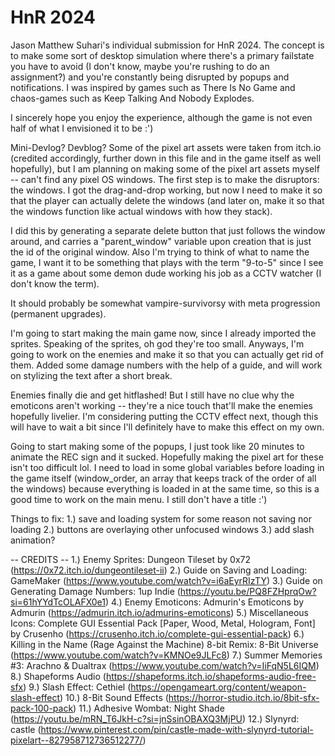 # HnR 2024

 Jason Matthew Suhari's individual submission for HnR 2024. The concept is to make some sort of desktop simulation where there's a primary failstate you have to avoid (I don't know, maybe you're rushing to do an assignment?) and you're constantly being disrupted by popups and notifications. I was inspired by games such as There Is No Game and chaos-games such as Keep Talking And Nobody Explodes.

I sincerely hope you enjoy the experience, although the game is not even half of what I envisioned it to be :')

 Mini-Devlog? Devblog?
 Some of the pixel art assets were taken from itch.io (credited accordingly, further down in this file and in the game itself as well hopefully), but I am planning on making some of the pixel art assets myself -- can't find any pixel OS windows. The first step is to make the disruptors: the windows. I got the drag-and-drop working, but now I need to make it so that the player can actually delete the windows (and later on, make it so that the windows function like actual windows with how they stack).

 I did this by generating a separate delete button that just follows the window around, and carries a "parent_window" variable upon creation that is just the id of the original window. Also I'm trying to think of what to name the game, I want it to be something that plays with the term "9-to-5" since I see it as a game about some demon dude working his job as a CCTV watcher (I don't know the term).
 
 It should probably be somewhat vampire-survivorsy with meta progression (permanent upgrades). 

 I'm going to start making the main game now, since I already imported the sprites. Speaking of the sprites, oh god they're too small. Anyways, I'm going to work on the enemies and make it so that you can actually get rid of them. Added some damage numbers with the help of a guide, and will work on stylizing the text after a short break.

 Enemies finally die and get hitflashed! But I still have no clue why the emoticons aren't working -- they're a nice touch that'll make the enemies hopefully livelier. I'm considering putting the CCTV effect next, though this will have to wait a bit since I'll definitely have to make this effect on my own.

 Going to start making some of the popups, I just took like 20 minutes to animate the REC sign and it sucked. Hopefully making the pixel art for these isn't too difficult lol. I need to load in some global variables before loading in the game itself (window_order, an array that keeps track of the order of all the windows) because everything is loaded in at the same time, so this is a good time to work on the main menu. I still don't have a title :')

 Things to fix:
 1.) save and loading system for some reason not saving nor loading
 2.) buttons are overlaying other unfocused windows
 3.) add slash animation?


 -- CREDITS --
1.) Enemy Sprites:  Dungeon Tileset by 0x72 (https://0x72.itch.io/dungeontileset-ii)
2.) Guide on Saving and Loading: GameMaker (https://www.youtube.com/watch?v=i6aEyrRIzTY)
3.) Guide on Generating Damage Numbers: 1up Indie (https://youtu.be/PQ8FZHprqOw?si=61hYYdTcOLAFX0e1)
4.) Enemy Emoticons: Admurin's Emoticons by Admurin (https://admurin.itch.io/admurins-emoticons)
5.) Miscellaneous Icons: Complete GUI Essential Pack [Paper, Wood, Metal, Hologram, Font] by Crusenho (https://crusenho.itch.io/complete-gui-essential-pack)
6.) Killing in the Name (Rage Against the Machine) 8-bit Remix: 8-Bit Universe (https://www.youtube.com/watch?v=KMNOe9JLFc8)
7.) Summer Memories #3: Arachno & Dualtrax (https://www.youtube.com/watch?v=IiFqN5L6IQM)
8.) Shapeforms Audio (https://shapeforms.itch.io/shapeforms-audio-free-sfx)
9.) Slash Effect: Cethiel (https://opengameart.org/content/weapon-slash-effect)
10.) 8-Bit Sound Effects (https://horror-studio.itch.io/8bit-sfx-pack-100-pack)
11.) Adhesive Wombat: Night Shade (https://youtu.be/mRN_T6JkH-c?si=jnSsinOBAXQ3MjPU)
12.) Slynyrd: castle (https://www.pinterest.com/pin/castle-made-with-slynyrd-tutorial-pixelart--827958712736512277/)
